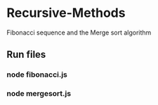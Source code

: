 # Recursive-Methods

Fibonacci sequence and the Merge sort algorithm

## Run files

### node fibonacci.js

### node mergesort.js
